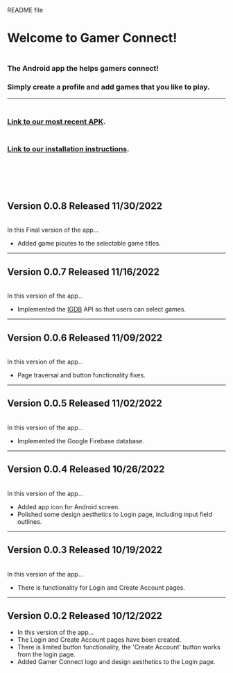 README file

# Welcome to Gamer Connect!
### <br> The Android app the helps gamers connect! </br>
### Simply create a profile and add games that you like to play.
---
### <br>[Link to our most recent APK](https://drive.google.com/drive/folders/1maQCU7OV3gJwCFh3ZV44jWmql81esELl?usp=sharing). </br>
### <br>[Link to our installation instructions](https://github.com/Gamer-Connect/GamerConnect/blob/main/Installation-Instructions.md). </br>
<br> </br>
---

## Version 0.0.8   Released 11/30/2022
<br>In this Final version of the app...</br>
* Added game picutes to the selectable game titles.
---

## Version 0.0.7   Released 11/16/2022
<br>In this version of the app...</br>
* Implemented the [IGDB](igdb.com) API so that users can select games.  
---

## Version 0.0.6   Released 11/09/2022
<br>In this version of the app...</br>
* Page traversal and button functionality fixes.  
---

## Version 0.0.5   Released 11/02/2022
<br>In this version of the app...</br>
* Implemented the Google Firebase database.
---

## Version 0.0.4   Released 10/26/2022
<br>In this version of the app...</br>
* Added app icon for Android screen.
* Polished some design aesthetics to Login page, including input field outlines. 
---

## Version 0.0.3   Released 10/19/2022
<br>In this version of the app...</br>
* There is functionality for Login and Create Account pages.

---
## Version 0.0.2   Released 10/12/2022
* In this version of the app...
* The Login and Create Account pages have been created. 
* There is limited button functionality, the 'Create Account' button works from the login page. 
* Added Gamer Connect logo and design aesthetics to the Login page. 






